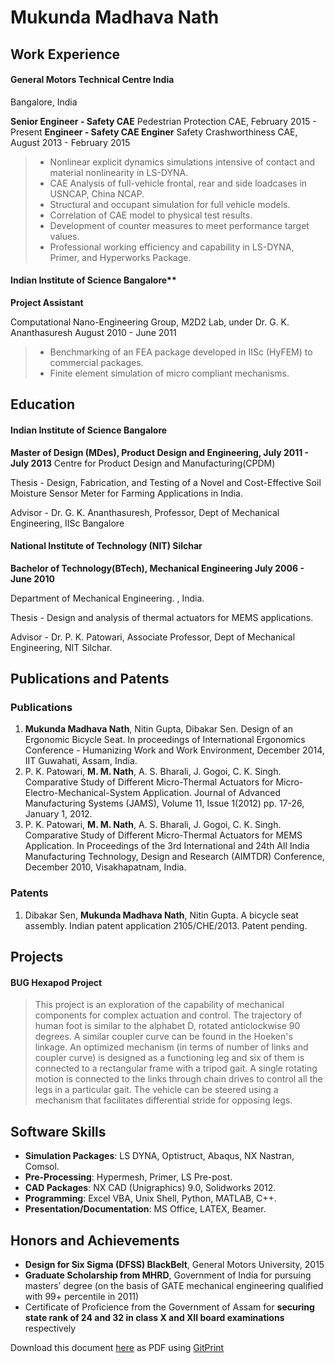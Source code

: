 # Mukunda Madhava Nath

## Work Experience
#### General Motors Technical Centre India
Bangalore, India

**Senior Engineer - Safety CAE**
Pedestrian Protection CAE,  February 2015 - Present
**Engineer - Safety CAE Enginer**
Safety Crashworthiness CAE, August 2013 - February 2015

> - Nonlinear explicit dynamics simulations intensive of contact and material nonlinearity in LS-DYNA.
> - CAE Analysis of full-vehicle frontal, rear and side loadcases in USNCAP, China NCAP.
> - Structural and occupant simulation for full vehicle models.
> - Correlation of CAE model to physical test results.
> - Development of counter measures to meet performance target values.
> - Professional working efficiency and capability in LS-DYNA, Primer, and Hyperworks Package.

#### Indian Institute of Science Bangalore**
**Project Assistant**

Computational Nano-Engineering Group, M2D2 Lab, under Dr. G. K. Ananthasuresh August 2010 - June 2011
> - Benchmarking of an FEA package developed in IISc (HyFEM) to commercial packages.
> - Finite element simulation of micro compliant mechanisms.

## Education
#### Indian Institute of Science Bangalore
**Master of Design (MDes), Product Design and Engineering, July 2011 - July 2013**
Centre for Product Design and Manufacturing(CPDM)

Thesis - Design, Fabrication, and Testing of a Novel and Cost-Effective Soil Moisture Sensor Meter for Farming
Applications in India.

Advisor - Dr. G. K. Ananthasuresh, Professor, Dept of Mechanical Engineering, IISc Bangalore

#### National Institute of Technology (NIT) Silchar
**Bachelor of Technology(BTech), Mechanical Engineering July 2006 - June 2010**

Department of Mechanical Engineering. , India.

Thesis - Design and analysis of thermal actuators for MEMS applications.

Advisor - Dr. P. K. Patowari, Associate Professor, Dept of Mechanical Engineering, NIT Silchar.

## Publications and Patents
### Publications
1. **Mukunda Madhava Nath**, Nitin Gupta, Dibakar Sen. Design of an Ergonomic Bicycle Seat. In proceedings of International Ergonomics Conference - Humanizing Work and Work Environment, December 2014, IIT Guwahati, Assam, India.
2. P. K. Patowari, **M. M. Nath**, A. S. Bharali, J. Gogoi, C. K. Singh. Comparative Study of Different Micro-Thermal Actuators for Micro-Electro-Mechanical-System Application. Journal of Advanced Manufacturing Systems (JAMS), Volume 11, Issue 1(2012) pp. 17-26, January 1, 2012.
3. P. K. Patowari, **M. M. Nath**, A. S. Bharali, J. Gogoi, C. K. Singh. Comparative Study of Different Micro-Thermal Actuators for MEMS Application. In Proceedings of the 3rd International and 24th All India Manufacturing Technology, Design and Research (AIMTDR) Conference, December 2010, Visakhapatnam, India.

### Patents
1. Dibakar Sen, **Mukunda Madhava Nath**, Nitin Gupta. A bicycle seat assembly. Indian patent application 2105/CHE/2013. Patent pending.

## Projects
#### BUG Hexapod Project 
>This project is an exploration of the capability of mechanical components for complex actuation and control. The trajectory of human foot is similar to the alphabet D, rotated anticlockwise 90 degrees. A similar coupler curve can be found in the Hoeken's linkage. An optimized mechanism (in terms of number of links and coupler curve) is designed as a functioning leg and six of them is connected to a rectangular frame with a tripod gait. A single rotating motion is connected to the links through chain drives to control all the legs in a particular gait. The vehicle can be steered using a mechanism that facilitates differential stride for opposing legs.

## Software Skills
- **Simulation Packages**: LS DYNA, Optistruct, Abaqus, NX Nastran, Comsol.
- **Pre-Processing**: Hypermesh, Primer, LS Pre-post.
- **CAD Packages**: NX CAD (Unigraphics) 9.0, Solidworks 2012.
- **Programming**: Excel VBA, Unix Shell, Python, MATLAB, C++.
- **Presentation/Documentation**: MS Office, LATEX, Beamer.

## Honors and Achievements
- **Design for Six Sigma (DFSS) BlackBelt**, General Motors University, 2015
- **Graduate Scholarship from MHRD**, Government of India for pursuing masters’ degree (on the basis of GATE mechanical engineering qualified with 99+ percentile in 2011)
- Certificate of Proficience from the Government of Assam for **securing state rank of 24 and 32 in class X and XII board examinations** respectively

Download this document [here](https://gitprint.com/m2n037/CV_m2n037/blob/master/README.md) as PDF using [GitPrint](https://gitprint.com/)
